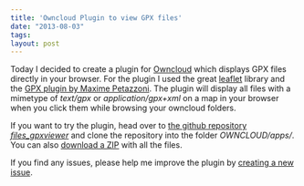 ```yaml
---
title: 'Owncloud Plugin to view GPX files'
date: "2013-08-03"
tags: 
layout: post
---
```

Today I decided to create a plugin for [Owncloud][0] which displays GPX files directly in your browser. For the plugin I used the great [leaflet][1] library and the [GPX plugin by Maxime Petazzoni][2]. The plugin will display all files with a mimetype of *text/gpx* or *application/gpx+xml* on a map in your browser when you click them while browsing your owncloud folders.

If you want to try the plugin, head over to [the github repository *files_gpxviewer*][3] and clone the repository into the folder *OWNCLOUD/apps/*. You can also [download a ZIP][4] with all the files.

If you find any issues, please help me improve the plugin by [creating a new issue][5].

[0]: http://owncloud.org/
[1]: http://leafletjs.com/
[2]: https://github.com/mpetazzoni/leaflet-gpx
[3]: https://github.com/MoriTanosuke/owncloud_files_gpxviewer
[4]: https://github.com/MoriTanosuke/owncloud_files_gpxviewer/archive/master.zip
[5]: https://github.com/MoriTanosuke/owncloud_files_gpxviewer/issues
